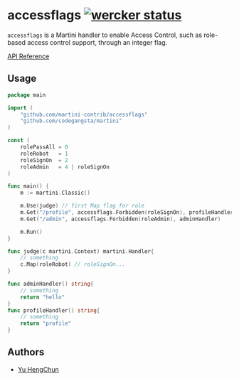 # accessflags [![wercker status](https://app.wercker.com/status/41eabb68b7b41be396b33cd08c0b6daa/s/ "wercker status")](https://app.wercker.com/project/bykey/41eabb68b7b41be396b33cd08c0b6daa)

`accessflags` is a Martini handler to enable Access Control, such as role-based access control support, through an integer flag.

[API Reference](http://gowalker.org/martini-contrib/accessflags)

## Usage

~~~go
package main

import (
	"github.com/martini-contrib/accessflags"
	"github.com/codegangsta/martini"
)

const (
	rolePassAll = 0
	roleRobot   = 1
	roleSignOn  = 2
	roleAdmin   = 4 | roleSignOn
)

func main() {
	m := martini.Classic()

	m.Use(judge) // first Map flag for role
	m.Get("/profile", accessflags.Forbidden(roleSignOn), profileHandler)
	m.Get("/admin", accessflags.Forbidden(roleAdmin), adminHandler)

	m.Run()
}

func judge(c martini.Context) martini.Handler{
	// something
	c.Map(roleRobot) // roleSignOn...
}

func adminHandler() string{
	// something
	return "hello"
}
func profileHandler() string{
	// something
	return "profile"
}
~~~

## Authors
* [Yu HengChun](http://github.com/achun)
